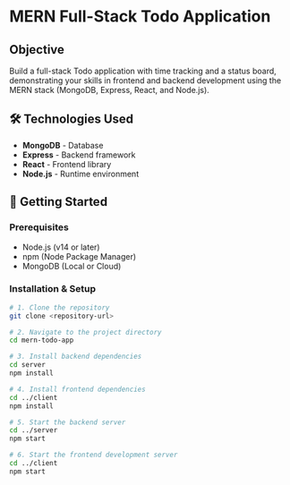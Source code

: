# MERN Full-Stack Todo Application

## Objective

Build a full-stack Todo application with time tracking and a status board, demonstrating your skills in frontend and backend development using the MERN stack (MongoDB, Express, React, and Node.js).

## 🛠️ Technologies Used

- **MongoDB** - Database
- **Express** - Backend framework
- **React** - Frontend library
- **Node.js** - Runtime environment

## 🚀 Getting Started

### Prerequisites
- Node.js (v14 or later)
- npm (Node Package Manager)
- MongoDB (Local or Cloud)

### Installation & Setup
```bash
# 1. Clone the repository
git clone <repository-url>

# 2. Navigate to the project directory
cd mern-todo-app

# 3. Install backend dependencies
cd server
npm install

# 4. Install frontend dependencies
cd ../client
npm install

# 5. Start the backend server
cd ../server
npm start

# 6. Start the frontend development server
cd ../client
npm start
